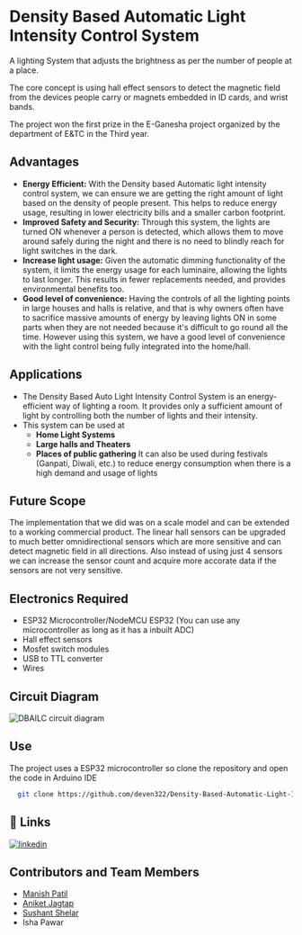 
# Density Based Automatic Light Intensity Control System

A lighting System that adjusts the brightness as per the number of people at a place.

The core concept is using hall effect sensors to detect the
magnetic field from the devices people carry or magnets
embedded in ID cards, and wrist bands.

The project won the first prize in the E-Ganesha project organized
by the department of E&TC in the Third year.

## Advantages

- **Energy Efficient:** With the Density based Automatic light intensity control system, we can ensure we are getting the right amount of light based on the density of people present. This helps to reduce energy usage, resulting in lower electricity bills and a smaller carbon footprint.
- **Improved Safety and Security:** Through this system, the lights are turned ON whenever a person is detected, which allows them to move around safely during the night and there is no need to blindly reach for light switches in the dark.
- **Increase light usage:** Given the automatic dimming functionality of the system, it limits the energy usage for each luminaire, allowing the lights to last longer. This results in fewer replacements needed, and provides environmental benefits too.
- **Good level of convenience:** Having the controls of all the lighting points in large houses and halls is relative, and that is why owners often have to sacrifice massive amounts of energy by leaving lights ON in some parts when they are not needed because it's difficult to go round all the time. However using this system, we have a good level of convenience with the light control being fully integrated into the home/hall.

## Applications

- The Density Based Auto Light Intensity Control System is an energy-efficient way of lighting a room. It provides only a sufficient amount of light by controlling both the number of lights and their intensity.
- This system can be used at
  * **Home Light Systems**
  * **Large halls and Theaters**
  * **Places of public gathering**
It can also be used during festivals (Ganpati, Diwali, etc.) to reduce energy
consumption when there is a high demand and usage of lights

## Future Scope

The implementation that we did was on a scale model and can be extended to a working commercial product. The linear hall sensors can be upgraded to much better omnidirectional sensors which are more sensitive and can detect magnetic field in all directions. Also instead of using just 4 sensors we can increase the sensor count and acquire more accorate data if the sensors are not very sensitive.
## Electronics Required

 - ESP32 Microcontroller/NodeMCU ESP32 (You can use any microcontroller as long as it has a inbuilt ADC)
 - Hall effect sensors
 - Mosfet switch modules
 - USB to TTL converter
 - Wires

## Circuit Diagram

![DBAILC circuit diagram](https://user-images.githubusercontent.com/59637955/206902327-0f313777-0fb2-4e8c-8ed6-d537c9fe57ad.png)

## Use

The project uses a ESP32 microcontroller so clone the repository and open the code in Arduino IDE

```bash
  git clone https://github.com/deven322/Density-Based-Automatic-Light-Intensity-Control-System.git
```


## 🔗 Links
[![linkedin](https://img.shields.io/badge/linkedin-0A66C2?style=for-the-badge&logo=linkedin&logoColor=white)](https://www.linkedin.com/in/deven-patil-067530209/)


## Contributors and Team Members

- [Manish Patil](https://github.com/Manish1803)
- [Aniket Jagtap](https://github.com/aniketajagtap)
- [Sushant Shelar](https://github.com/sushant6925)
- Isha Pawar
